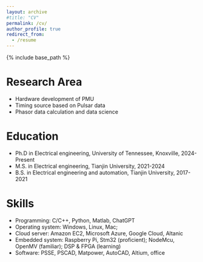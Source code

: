```yaml
---
layout: archive
#title: "CV"
permalink: /cv/
author_profile: true
redirect_from:
  - /resume
---
```


{% include base_path %}

Research Area
======
* Hardware development of PMU
* Timing source based on Pulsar data
* Phasor data calculation and data science

Education
======
* Ph.D in Electrical engineering, University of Tennessee, Knoxville, 2024-Present
* M.S. in Electrical engineering, Tianjin University, 2021-2024
* B.S. in Electrical engineering and automation, Tianjin University, 2017-2021
 
Skills
======
* Programming: C/C++, Python, Matlab, ChatGPT
* Operating system: Windows, Linux, Mac;
* Cloud server: Amazon EC2, Microsoft Azure, Google Cloud, Altanic
* Embedded system: Raspberry Pi, Stm32 (proficient); NodeMcu, OpenMV (familiar); DSP & FPGA (learning)
* Software: PSSE, PSCAD, Matpower, AutoCAD, Altium, office
 
